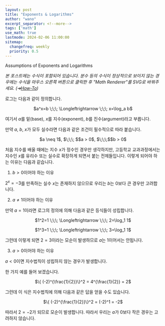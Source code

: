 ```yaml
---
layout: post
title: "Exponents & Logarithms"
author: "wano"
excerpt_separator: <!--more-->
tags: ['math']
use_math: true
lastmode: 2024-02-06 11:00:00
sitemap:
  changefreq: weekly
  priority: 0.5
---
```


Assumptions of Exponents and Logarithms <!--more-->

*본 포스트에는 수식이 포함되어 있습니다. 분수 등의 수식이 정상적으로 보이지 않는 경우에는 수식을 마우스 오른쪽 버튼으로 클릭한 후 "Math Renderer"를 SVG로 바꿔주세요. (➔[How-To](https://cgvfxmath.github.io/2023-03-18/math-renderer))*

로그는 다음과 같이 정의합니다.

<p style="text-align: center;">$a^x=b \;\;\; \Longleftrightarrow \;\;\; x=\log_a b$</p>

여기서 $a$를 밑(base), $x$를 지수(exponent), $b$를 진수(argument)라고 부릅니다.

만약 $a$, $b$, $x$가 모두 실수라면 다음과 같은 조건이 필수적으로 따라 붙습니다.

<p style="text-align: center;">$a \neq 1$, $\;\;\; $$a > 0$, $\;\;\;$$b > 0$</p>

처음 지수를 배울 때에는 지수 $x$가 정수인 경우만 생각하지만, 고등학교 교과과정에서는 지수인 $x$를 유리수 또는 실수로 확장하게 되면서 붙는 전제들입니다. 이렇게 되어야 하는 이유는 다음과 같습니다.

1) $b > 0$이어야 하는 이유

$2^x = -3$를 만족하는 실수 $x$는 존재하지 않으므로 우리는 $b$는 0보다 큰 경우만 고려합니다.

2) $a \neq 1$이어야 하는 이유

만약 $a=1$이라면 로그의 정의에 의해 다음과 같은 등식들이 성립합니다.

<p style="text-align: center;">$1^2=1 \;\;\; \Longleftrightarrow \;\;\; 2=\log_1 1$</p>
<p style="text-align: center;">$1^3=1 \;\;\; \Longleftrightarrow \;\;\; 3=\log_1 1$</p>

그런데 이렇게 되면 $2 = 3$이라는 모순이 발생하므로 $a$는 1이어서는 안됩니다.

3) $a > 0$이어야 하는 이유

$a < 0$이면 지수법칙이 성립하지 않는 경우가 발생합니다.

한 가지 예를 들어 보겠습니다.

<p style="text-align: center;">$\{ (-2)^{\frac{1}{2}}\}^2 = 4^{\frac{1}{2}} = 2$</p>

그런데 이 식은 지수법칙에 의해 다음과 같은 답을 얻을 수도 있습니다.

<p style="text-align: center;">$\{ (-2)^{\frac{1}{2}}\}^2 = (-2)^1 = -2$</p>

따라서 $2 = -2$가 되므로 모순이 발생합니다. 따라서 우리는 $a$가 0보다 작은 경우는 고려하지 않습니다.


